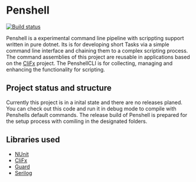 # Penshell

[![Build status](https://ci.appveyor.com/api/projects/status/vbmtwe55m4m1dlw4?svg=true)](https://ci.appveyor.com/project/IForgeDe/penshell)

Penshell is a experimental command line pipeline with scrippting support written in pure dotnet. 
Its is for developing short Tasks via a simple command line interface and chaining them to a complex scripting process.
The command assemblies of this project are reusable in applications based on the [CliFx](https://github.com/Tyrrrz/CliFx) project.
The PenshellCLI is for collecting, managing and enhancing the functionality for scripting.

## Project status and structure

Currently this project is in a inital state and there are no releases planed.
You can check out this code and run it in debug mode to compile with Penshells default commands. The release build of Penshell is prepared for the setup process  with comiling in the designated folders.

## Libraries used

- [NUnit](https://github.com/nunit/nunit)
- [CliFx](https://github.com/Tyrrrz/CliFx)
- [Guard](https://github.com/safakgur/guard)
- [Serilog](https://github.com/serilog/serilog)
  